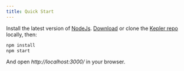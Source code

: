 ```yaml
---
title: Quick Start
---
```


Install the latest version of [NodeJs](https://nodejs.org).
[Download](https://github.com/Keplerjs/Kepler/releases) or clone the [Kepler repo](https://github.com/Keplerjs/Kepler) locally, then:
```sh
npm install
npm start
```
And open *http://localhost:3000/* in your browser.
